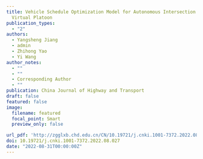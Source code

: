 ```yaml
---
title: Vehicle Schedule Optimization Model for Autonomous Intersection Based on
  Virtual Platoon
publication_types:
  - "2"
authors:
  - Yangsheng Jiang
  - admin
  - Zhihong Yao
  - Yi Wang
author_notes:
  - ""
  - ""
  - Corresponding Author
  - ""
publication: China Journal of Highway and Transport
draft: false
featured: false
image:
  filename: featured
  focal_point: Smart
  preview_only: false

url_pdf: 'http://zgglxb.chd.edu.cn/CN/10.19721/j.cnki.1001-7372.2022.08.027'
doi: 10.19721/j.cnki.1001-7372.2022.08.027
date: "2022-08-31T00:00:00Z"
---
```

